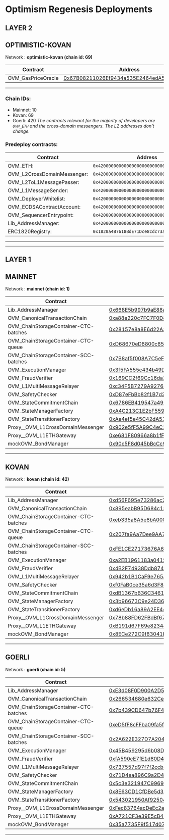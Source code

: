 # Optimism Regenesis Deployments
## LAYER 2

## OPTIMISTIC-KOVAN

Network : __optimistic-kovan (chain id: 69)__

|Contract|Address|
|--|--|
|OVM_GasPriceOracle|[0x67B08211026Ef9434a535E2464edA5dc2713F3Ff](https://kovan-optimistic.etherscan.io/address/0x67B08211026Ef9434a535E2464edA5dc2713F3Ff)|
---

### Chain IDs:
- Mainnet: 10
- Kovan: 69
- Goerli: 420
*The contracts relevant for the majority of developers are `OVM_ETH` and the cross-domain messengers. The L2 addresses don't change.*

### Predeploy contracts:
|Contract|Address|
|--|--|
|OVM_ETH: | `0x4200000000000000000000000000000000000006`
|OVM_L2CrossDomainMessenger: | `0x4200000000000000000000000000000000000007`
|OVM_L2ToL1MessagePasser: | `0x4200000000000000000000000000000000000000`
|OVM_L1MessageSender: | `0x4200000000000000000000000000000000000001`
|OVM_DeployerWhitelist: | `0x4200000000000000000000000000000000000002`
|OVM_ECDSAContractAccount: | `0x4200000000000000000000000000000000000003`
|OVM_SequencerEntrypoint: | `0x4200000000000000000000000000000000000005`
|Lib_AddressManager: | `0x4200000000000000000000000000000000000008`
|ERC1820Registry: | `0x1820a4B7618BdE71Dce8cdc73aAB6C95905faD24`

---
---

## LAYER 1

## MAINNET

Network : __mainnet (chain id: 1)__

|Contract|Address|
|--|--|
|Lib_AddressManager|[0x668E5b997b9aE88a56cd40409119d4Db9e6d752E](https://etherscan.io/address/0x668E5b997b9aE88a56cd40409119d4Db9e6d752E)|
|OVM_CanonicalTransactionChain|[0xa88e220c7FC7F0D845D2624a5dF1DfD6874B9a44](https://etherscan.io/address/0xa88e220c7FC7F0D845D2624a5dF1DfD6874B9a44)|
|OVM_ChainStorageContainer-CTC-batches|[0x28157e8a8E6d22A367c63Ad61dD56d9E6bDCE905](https://etherscan.io/address/0x28157e8a8E6d22A367c63Ad61dD56d9E6bDCE905)|
|OVM_ChainStorageContainer-CTC-queue|[0xD68670eD8800c856613FD3e4C55539A2Ff53cCb3](https://etherscan.io/address/0xD68670eD8800c856613FD3e4C55539A2Ff53cCb3)|
|OVM_ChainStorageContainer-SCC-batches|[0x7B8af5f008A7C5eFD319e68Fd5C9A68008519Caf](https://etherscan.io/address/0x7B8af5f008A7C5eFD319e68Fd5C9A68008519Caf)|
|OVM_ExecutionManager|[0x3f5FA555c434b49D946042955013966Fd108DaC3](https://etherscan.io/address/0x3f5FA555c434b49D946042955013966Fd108DaC3)|
|OVM_FraudVerifier|[0x169CC2f69Cc16da17B71Df2dce6161ef57991bB9](https://etherscan.io/address/0x169CC2f69Cc16da17B71Df2dce6161ef57991bB9)|
|OVM_L1MultiMessageRelayer|[0xc34F5B7279A9276A9D02491c59630fa725B7c36B](https://etherscan.io/address/0xc34F5B7279A9276A9D02491c59630fa725B7c36B)|
|OVM_SafetyChecker|[0xD87eFbBb82f1B7d25469641ee2E0E513f144394C](https://etherscan.io/address/0xD87eFbBb82f1B7d25469641ee2E0E513f144394C)|
|OVM_StateCommitmentChain|[0x6786EB419547a4902d285F70c6acDbC9AefAdB6F](https://etherscan.io/address/0x6786EB419547a4902d285F70c6acDbC9AefAdB6F)|
|OVM_StateManagerFactory|[0xA4C213C1E2bF5594baB0BCdF071ed5B0E946b19e](https://etherscan.io/address/0xA4C213C1E2bF5594baB0BCdF071ed5B0E946b19e)|
|OVM_StateTransitionerFactory|[0xAe4ef5e45C42dA513d2B48E184B64A05c18d8154](https://etherscan.io/address/0xAe4ef5e45C42dA513d2B48E184B64A05c18d8154)|
|Proxy__OVM_L1CrossDomainMessenger|[0x902e5fF5A99C4eC1C21bbab089fdabE32EF0A5DF](https://etherscan.io/address/0x902e5fF5A99C4eC1C21bbab089fdabE32EF0A5DF)|
|Proxy__OVM_L1ETHGateway|[0xe681F80966a8b1fFadECf8068bD6F99034791c95](https://etherscan.io/address/0xe681F80966a8b1fFadECf8068bD6F99034791c95)|
|mockOVM_BondManager|[0x90c5F8d045bBcCc99d907f30E8707F06D95d065b](https://etherscan.io/address/0x90c5F8d045bBcCc99d907f30E8707F06D95d065b)|
<!--
Implementation addresses. DO NOT use these addresses directly.
Use their proxied counterparts seen above.

OVM_L1CrossDomainMessenger: 
 - 0x598F2b19e983910529affAb7D219724a019339CC
 - https://etherscan.io/address/0x598F2b19e983910529affAb7D219724a019339CC)
OVM_L1ETHGateway: 
 - 0x40c9067ec8087EcF101FC10d2673636955b81A32
 - https://etherscan.io/address/0x40c9067ec8087EcF101FC10d2673636955b81A32)
-->
---
## KOVAN

Network : __kovan (chain id: 42)__

|Contract|Address|
|--|--|
|Lib_AddressManager|[0xd56F695e73286ac252A37593DD4E7c14270eC1Df](https://kovan.etherscan.io/address/0xd56F695e73286ac252A37593DD4E7c14270eC1Df)|
|OVM_CanonicalTransactionChain|[0x895eabB95D684c15fa46Dc00a6b7557450083DEF](https://kovan.etherscan.io/address/0x895eabB95D684c15fa46Dc00a6b7557450083DEF)|
|OVM_ChainStorageContainer-CTC-batches|[0xeb335a8A5e8bA008cF7Cb02D5C3432f4fDB576da](https://kovan.etherscan.io/address/0xeb335a8A5e8bA008cF7Cb02D5C3432f4fDB576da)|
|OVM_ChainStorageContainer-CTC-queue|[0x207fa9Aa7Dee9AA790A8DF64778D3E3B6273BC90](https://kovan.etherscan.io/address/0x207fa9Aa7Dee9AA790A8DF64778D3E3B6273BC90)|
|OVM_ChainStorageContainer-SCC-batches|[0xFE1CE27173676A6850ECF4e0536D7C468A4dAfa0](https://kovan.etherscan.io/address/0xFE1CE27173676A6850ECF4e0536D7C468A4dAfa0)|
|OVM_ExecutionManager|[0xa2EB1961183a04157fF707Fa2Be2249e149c8FAB](https://kovan.etherscan.io/address/0xa2EB1961183a04157fF707Fa2Be2249e149c8FAB)|
|OVM_FraudVerifier|[0x4B2F74938Ddb8742C33b46aD1a402c85e9dABC44](https://kovan.etherscan.io/address/0x4B2F74938Ddb8742C33b46aD1a402c85e9dABC44)|
|OVM_L1MultiMessageRelayer|[0x942b1B1CaF9e7654318CbfCfD1bca6727C716638](https://kovan.etherscan.io/address/0x942b1B1CaF9e7654318CbfCfD1bca6727C716638)|
|OVM_SafetyChecker|[0xf0FaB0ce35a6d3F82b0B42f09A2734065908dB6a](https://kovan.etherscan.io/address/0xf0FaB0ce35a6d3F82b0B42f09A2734065908dB6a)|
|OVM_StateCommitmentChain|[0xdB1367bB36C34618778D492725C3eD11B508aC54](https://kovan.etherscan.io/address/0xdB1367bB36C34618778D492725C3eD11B508aC54)|
|OVM_StateManagerFactory|[0x3b96673C9e24D362501e87B239F60543e20beD50](https://kovan.etherscan.io/address/0x3b96673C9e24D362501e87B239F60543e20beD50)|
|OVM_StateTransitionerFactory|[0xd6eDb16a89A2EE4484fa8fdCDb11B8B5633c3687](https://kovan.etherscan.io/address/0xd6eDb16a89A2EE4484fa8fdCDb11B8B5633c3687)|
|Proxy__OVM_L1CrossDomainMessenger|[0x78b88FD62FBdBf67b9C5C6528CF84E9d30BB28e0](https://kovan.etherscan.io/address/0x78b88FD62FBdBf67b9C5C6528CF84E9d30BB28e0)|
|Proxy__OVM_L1ETHGateway|[0xB191d67F69e823445cD59e5A88953a82be73b9C6](https://kovan.etherscan.io/address/0xB191d67F69e823445cD59e5A88953a82be73b9C6)|
|mockOVM_BondManager|[0x8ECe272C9f83041bcb1Cd57AC49Ca6494776bE01](https://kovan.etherscan.io/address/0x8ECe272C9f83041bcb1Cd57AC49Ca6494776bE01)|
<!--
Implementation addresses. DO NOT use these addresses directly.
Use their proxied counterparts seen above.

OVM_L1CrossDomainMessenger: 
 - 0xa9D9045E4A753c856Fc0053369E780f23559E0A1
 - https://kovan.etherscan.io/address/0xa9D9045E4A753c856Fc0053369E780f23559E0A1)
OVM_L1ETHGateway: 
 - 0x25bb69ee5665536Ce6aeb51094F0bed9e4DACc30
 - https://kovan.etherscan.io/address/0x25bb69ee5665536Ce6aeb51094F0bed9e4DACc30)
-->
---
## GOERLI

Network : __goerli (chain id: 5)__

|Contract|Address|
|--|--|
|Lib_AddressManager|[0xE3d08F0D900A2D53cB794cf82d7127764BcC3092](https://goerli.etherscan.io/address/0xE3d08F0D900A2D53cB794cf82d7127764BcC3092)|
|OVM_CanonicalTransactionChain|[0x266534680e632Ce9425d8E5a991C43B3531C7818](https://goerli.etherscan.io/address/0x266534680e632Ce9425d8E5a991C43B3531C7818)|
|OVM_ChainStorageContainer-CTC-batches|[0x7b439CD647b76F45252858C19093a53b4c5FD4B4](https://goerli.etherscan.io/address/0x7b439CD647b76F45252858C19093a53b4c5FD4B4)|
|OVM_ChainStorageContainer-CTC-queue|[0xeD5fF8cFFba09fa5fF3104a63bA321733c4553d9](https://goerli.etherscan.io/address/0xeD5fF8cFFba09fa5fF3104a63bA321733c4553d9)|
|OVM_ChainStorageContainer-SCC-batches|[0x2A622E327D7A204b39355202d41BD9B752C8df54](https://goerli.etherscan.io/address/0x2A622E327D7A204b39355202d41BD9B752C8df54)|
|OVM_ExecutionManager|[0x45B459295d6b08D7dA3B9daae541D5F75E1CF818](https://goerli.etherscan.io/address/0x45B459295d6b08D7dA3B9daae541D5F75E1CF818)|
|OVM_FraudVerifier|[0xfA590cE7fE1d80D4b286e23f3f6e9f9357D6A90b](https://goerli.etherscan.io/address/0xfA590cE7fE1d80D4b286e23f3f6e9f9357D6A90b)|
|OVM_L1MultiMessageRelayer|[0x737557d97f7f2ccb0263C4b55f0D735D52c2D385](https://goerli.etherscan.io/address/0x737557d97f7f2ccb0263C4b55f0D735D52c2D385)|
|OVM_SafetyChecker|[0x71D4ea896C9a2D4a973CC5c7E347B6707691ECa0](https://goerli.etherscan.io/address/0x71D4ea896C9a2D4a973CC5c7E347B6707691ECa0)|
|OVM_StateCommitmentChain|[0x5c3e321947C99698027108351ee736823Bd157D8](https://goerli.etherscan.io/address/0x5c3e321947C99698027108351ee736823Bd157D8)|
|OVM_StateManagerFactory|[0x8E63CD1CfDBe5d34a7a91B97E0A2AeA23D0e585D](https://goerli.etherscan.io/address/0x8E63CD1CfDBe5d34a7a91B97E0A2AeA23D0e585D)|
|OVM_StateTransitionerFactory|[0x543021950Af9250443EEdc681755e0bdBd3Fc81d](https://goerli.etherscan.io/address/0x543021950Af9250443EEdc681755e0bdBd3Fc81d)|
|Proxy__OVM_L1CrossDomainMessenger|[0xFec83764acDeEc2ac338d4cc1f12bBE3cCDf551E](https://goerli.etherscan.io/address/0xFec83764acDeEc2ac338d4cc1f12bBE3cCDf551E)|
|Proxy__OVM_L1ETHGateway|[0xA721CF3e39E5cB4CfEEc0e32EE05B3D05AA9aE39](https://goerli.etherscan.io/address/0xA721CF3e39E5cB4CfEEc0e32EE05B3D05AA9aE39)|
|mockOVM_BondManager|[0x35a7735F9f517d071d5cFf89D11Ab4488bc5Df8C](https://goerli.etherscan.io/address/0x35a7735F9f517d071d5cFf89D11Ab4488bc5Df8C)|
<!--
Implementation addresses. DO NOT use these addresses directly.
Use their proxied counterparts seen above.

OVM_L1CrossDomainMessenger: 
 - 0x27BdfF69C72d29493bfD2152DbE28657f8Ddd5df
 - https://goerli.etherscan.io/address/0x27BdfF69C72d29493bfD2152DbE28657f8Ddd5df)
OVM_L1ETHGateway: 
 - 0x746E840b94cC75921D1cb620b83CFd0C658B2852
 - https://goerli.etherscan.io/address/0x746E840b94cC75921D1cb620b83CFd0C658B2852)
-->
---
